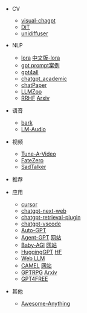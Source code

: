 - CV
  - [visual-chagpt](https://github.com/microsoft/visual-chatgpt)
  - [DiT](https://github.com/facebookresearch/DiT)
  - [unidiffuser](https://github.com/thu-ml/unidiffuser)
  
- NLP
  - [lora](https://github.com/tloen/alpaca-lora) [中文版-lora](https://github.com/QinHsiu/Chinese-alpaca-lora)
  - [gpt prompt案例](https://github.com/QinHsiu/awesome-chatgpt-prompts-zh)
  - [gpt4all](https://github.com/nomic-ai/gpt4all)
  - [chatgpt_academic](https://github.com/binary-husky/chatgpt_academic)
  - [chatPaper](https://github.com/kaixindelele/ChatPaper)
  - [LLMZoo](https://github.com/FreedomIntelligence/LLMZoo)
  - [RRHF](https://github.com/GanjinZero/RRHF) [Arxiv](https://arxiv.org/abs/2304.05302v1)
  
- 语音
  - [bark](https://github.com/suno-ai/bark)
  - [LM-Audio](https://github.com/liusongxiang/Large-Audio-Models)
  
- 视频
  - [Tune-A-Video](https://github.com/showlab/Tune-A-Video)
  - [FateZero](https://github.com/ChenyangQiQi/FateZero)
  - [SadTalker](https://github.com/Winfredy/SadTalker)

- 推荐
  
  
  
- 应用
  - [cursor](https://github.com/getcursor/cursor)
  - [chatgpt-next-web](https://github.com/Yidadaa/ChatGPT-Next-Web)
  - [chatgpt-retrieval-plugin](https://github.com/openai/chatgpt-retrieval-plugin)
  - [chatgpt-vscode](https://github.com/mpociot/chatgpt-vscode)
  - [Auto-GPT](https://github.com/Significant-Gravitas/Auto-GPT)
  - [Agent-GPT](https://github.com/reworkd/AgentGPT) [网站](https://agentgpt.reworkd.ai/)
  - [Baby-AGI](https://github.com/yoheinakajima/babyagi) [网站](http://babyagi.org/)
  - [HuggingGPT](https://github.com/microsoft/JARVIS) [HF](https://huggingface.co/spaces/microsoft/HuggingGPT)
  - [Web LLM](https://github.com/mlc-ai/web-llm)
  - [CAMEL](https://github.com/lightaime/camel) [网站](http://agents.camel-ai.org/)
  - [GPTRPG](https://github.com/dzoba/gptrpg) [Arxiv](https://arxiv.org/abs/2304.03442)
  - [GPT4FREE](https://github.com/xtekky/gpt4free)
  
- 其他
  - [Awesome-Anything](https://github.com/VainF/Awesome-Anything)
